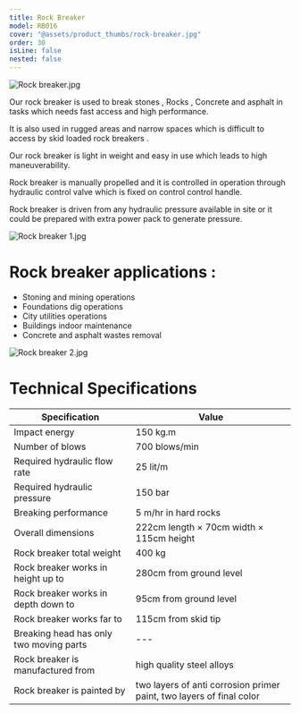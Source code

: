 ```yaml
---
title: Rock Breaker
model: RB016
cover: "@assets/product_thumbs/rock-breaker.jpg"
order: 30
isLine: false
nested: false
---
```


![Rock breaker.jpg](@assets/article_images/rock-breaker/rock-breaker.jpg)

Our rock breaker is used to break stones , Rocks , Concrete and asphalt in tasks which needs fast access and high performance.

It is also used in rugged areas and narrow spaces which is difficult to access by skid loaded rock breakers .

Our rock breaker is light in weight and easy in use which leads to high maneuverability.

Rock breaker is manually propelled and it is controlled in operation through hydraulic control valve which is fixed on control control handle.

Rock breaker is driven from any hydraulic pressure available in site or it could be prepared with extra power pack to generate pressure.

![Rock breaker 1.jpg](@assets/article_images/rock-breaker/rock-breaker-1.jpg)

# Rock breaker applications :

<div class="flex flex-col md:flex-row items-center justify-start">

<div class="flex-1">

-   Stoning and mining operations
-   Foundations dig operations
-   City utilities operations
-   Buildings indoor maintenance
-   Concrete and asphalt wastes removal
</div>

![Rock breaker 2.jpg](@assets/article_images/rock-breaker/rock-breaker-2.jpg)

</div>

# Technical Specifications

| Specification                           | Value                                                                |
| --------------------------------------- | -------------------------------------------------------------------- |
| Impact energy                           | 150 kg.m                                                             |
| Number of blows                         | 700 blows/min                                                        |
| Required hydraulic flow rate            | 25 lit/m                                                             |
| Required hydraulic pressure             | 150 bar                                                              |
| Breaking performance                    | 5 m/hr in hard rocks                                                 |
| Overall dimensions                      | 222cm length × 70cm width × 115cm height                             |
| Rock breaker total weight               | 400 kg                                                               |
| Rock breaker works in height up to      | 280cm from ground level                                              |
| Rock breaker works in depth down to     | 95cm from ground level                                               |
| Rock breaker works far to               | 115cm from skid tip                                                  |
| Breaking head has only two moving parts | ---                                                                  |
| Rock breaker is manufactured from       | high quality steel alloys                                            |
| Rock breaker is painted by              | two layers of anti corrosion primer paint, two layers of final color |
